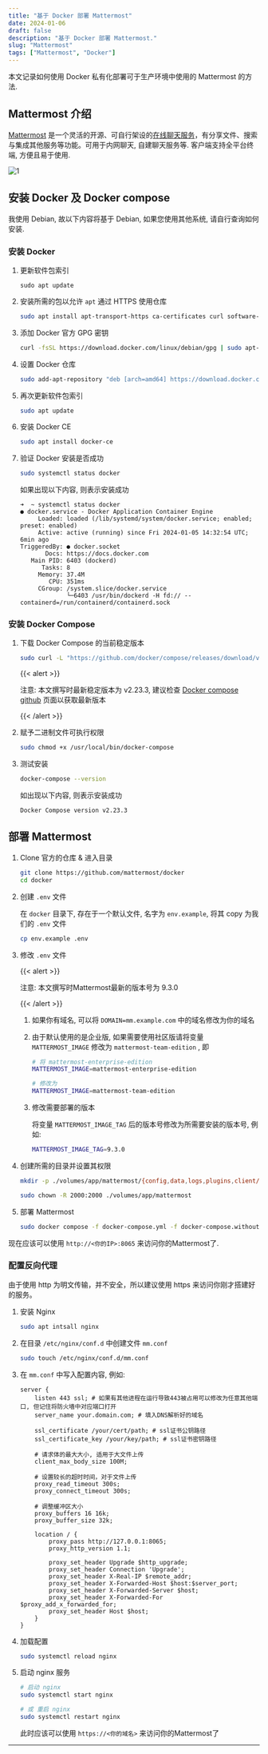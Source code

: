 ```yaml
---
title: "基于 Docker 部署 Mattermost"
date: 2024-01-06
draft: false
description: "基于 Docker 部署 Mattermost."
slug: "Mattermost"
tags: ["Mattermost", "Docker"]
---
```


本文记录如何使用 Docker 私有化部署可于生产环境中使用的 Mattermost 的方法.

## Mattermost 介绍

[Mattermost](https://mattermost.com/) 是一个灵活的开源、可自行架设的[在线聊天服务](https://zh.wikipedia.org/wiki/网络聊天)，有分享文件、搜索与集成其他服务等功能。可用于内网聊天, 自建聊天服务等. 客户端支持全平台终端, 方便且易于使用.

![1](featured.png)

## 安装 Docker 及 Docker compose

我使用 Debian, 故以下内容将基于 Debian, 如果您使用其他系统, 请自行查询如何安装. 

### 安装 Docker

1. 更新软件包索引

   ```shell
   sudo apt update
   ```

2. 安装所需的包以允许 `apt` 通过 HTTPS 使用仓库

   ```bash
   sudo apt install apt-transport-https ca-certificates curl software-properties-common
   ```

3. 添加 Docker 官方 GPG 密钥

   ```bash
   curl -fsSL https://download.docker.com/linux/debian/gpg | sudo apt-key add -
   ```

4. 设置 Docker 仓库

   ```bash
   sudo add-apt-repository "deb [arch=amd64] https://download.docker.com/linux/debian $(lsb_release -cs) stable"
   ```

5. 再次更新软件包索引

   ```bash
   sudo apt update
   ```

6. 安装 Docker CE

   ```bash
   sudo apt install docker-ce
   ```

7. 验证 Docker 安装是否成功

   ```bash
   sudo systemctl status docker
   ```

   如果出现以下内容, 则表示安装成功

   ```
   ➜  ~ systemctl status docker
   ● docker.service - Docker Application Container Engine
        Loaded: loaded (/lib/systemd/system/docker.service; enabled; preset: enabled)
        Active: active (running) since Fri 2024-01-05 14:32:54 UTC; 6min ago
   TriggeredBy: ● docker.socket
          Docs: https://docs.docker.com
      Main PID: 6403 (dockerd)
         Tasks: 8
        Memory: 37.4M
           CPU: 351ms
        CGroup: /system.slice/docker.service
                └─6403 /usr/bin/dockerd -H fd:// --containerd=/run/containerd/containerd.sock
   ```



### 安装 Docker Compose

1. 下载 Docker Compose 的当前稳定版本

   ```bash
   sudo curl -L "https://github.com/docker/compose/releases/download/v2.23.3/docker-compose-$(uname -s)-$(uname -m)" -o /usr/local/bin/docker-compose
   ```

   {{< alert >}}

   注意: 本文撰写时最新稳定版本为 v2.23.3, 建议检查 [Docker compose github](https://github.com/docker/compose/releases) 页面以获取最新版本

   {{< /alert >}}

2. 赋予二进制文件可执行权限

   ```bash
   sudo chmod +x /usr/local/bin/docker-compose
   ```

3. 测试安装

   ```bash
   docker-compose --version
   ```

   如出现以下内容, 则表示安装成功

   ```
   Docker Compose version v2.23.3
   ```

   

## 部署 Mattermost

1. Clone 官方的仓库 & 进入目录

   ```bash
   git clone https://github.com/mattermost/docker
   cd docker
   ```

2. 创建 `.env` 文件

   在 `docker` 目录下, 存在于一个默认文件, 名字为 `env.example`, 将其 copy 为我们的 `.env` 文件

   ```bash
   cp env.example .env
   ```

3. 修改 `.env` 文件

   {{< alert >}}

   注意: 本文撰写时Mattermost最新的版本号为 9.3.0

   {{< /alert >}}

   1. 如果你有域名, 可以将 `DOMAIN=mm.example.com` 中的域名修改为你的域名

   2. 由于默认使用的是企业版, 如果需要使用社区版请将变量 ` MATTERMOST_IMAGE` 修改为 `mattermost-team-edition` , 即

      ```bash
      # 将 mattermost-enterprise-edition
      MATTERMOST_IMAGE=mattermost-enterprise-edition
      
      # 修改为
      MATTERMOST_IMAGE=mattermost-team-edition
      ```

   3. 修改需要部署的版本

      将变量 `MATTERMOST_IMAGE_TAG` 后的版本号修改为所需要安装的版本号, 例如:

      ```bash
      MATTERMOST_IMAGE_TAG=9.3.0
      ```

      

4. 创建所需的目录并设置其权限

   ```bash
   mkdir -p ./volumes/app/mattermost/{config,data,logs,plugins,client/plugins,bleve-indexes}\
   
   sudo chown -R 2000:2000 ./volumes/app/mattermost
   ```

5. 部署 Mattermost

   ```bash
   sudo docker compose -f docker-compose.yml -f docker-compose.without-nginx.yml up -d
   ```

现在应该可以使用 `http://<你的IP>:8065` 来访问你的Mattermost了.



### 配置反向代理

由于使用 http 为明文传输，并不安全，所以建议使用 https 来访问你刚才搭建好的服务。

1. 安装 Nginx

   ```bash
   sudo apt intsall nginx
   ```

2. 在目录 `/etc/nginx/conf.d` 中创建文件 `mm.conf`

   ```bash
   sudo touch /etc/nginx/conf.d/mm.conf
   ```

3. 在 `mm.conf` 中写入配置内容, 例如:

   ```nginx
   server {
       listen 443 ssl; # 如果有其他进程在运行导致443被占用可以修改为任意其他端口, 但记住将防火墙中对应端口打开
       server_name your.domain.com; # 填入DNS解析好的域名
   
       ssl_certificate /your/cert/path; # ssl证书公钥路径
       ssl_certificate_key /your/key/path; # ssl证书密钥路径
   
       # 请求体的最大大小, 适用于大文件上传
       client_max_body_size 100M;
   
       # 设置较长的超时时间，对于文件上传
       proxy_read_timeout 300s;
       proxy_connect_timeout 300s;
   
       # 调整缓冲区大小
       proxy_buffers 16 16k;
       proxy_buffer_size 32k;
       
       location / {
           proxy_pass http://127.0.0.1:8065;
           proxy_http_version 1.1;
           
           proxy_set_header Upgrade $http_upgrade;
           proxy_set_header Connection 'Upgrade';
           proxy_set_header X-Real-IP $remote_addr;
           proxy_set_header X-Forwarded-Host $host:$server_port;
           proxy_set_header X-Forwarded-Server $host;
           proxy_set_header X-Forwarded-For $proxy_add_x_forwarded_for;
           proxy_set_header Host $host;
       }
   }
   ```

4. 加载配置

   ```bash
   sudo systemctl reload nginx
   ```

5. 启动 nginx 服务

   ```bash
   # 启动 nginx
   sudo systemctl start nginx
   
   # 或 重启 nginx
   sudo systemctl restart nginx
   ```

   此时应该可以使用 `https://<你的域名>` 来访问你的Mattermost了

****
